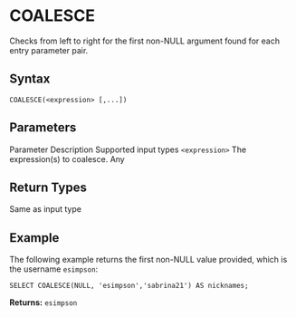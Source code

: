 # [](#coalesce)COALESCE

Checks from left to right for the first non-NULL argument found for each entry parameter pair.

## [](#syntax)Syntax

```
COALESCE(<expression> [,...])
```

## [](#parameters)Parameters

Parameter Description Supported input types `<expression>` The expression(s) to coalesce. Any

## [](#return-types)Return Types

Same as input type

## [](#example)Example

The following example returns the first non-NULL value provided, which is the username `esimpson`:

```
SELECT COALESCE(NULL, 'esimpson','sabrina21') AS nicknames;
```

**Returns:** `esimpson`